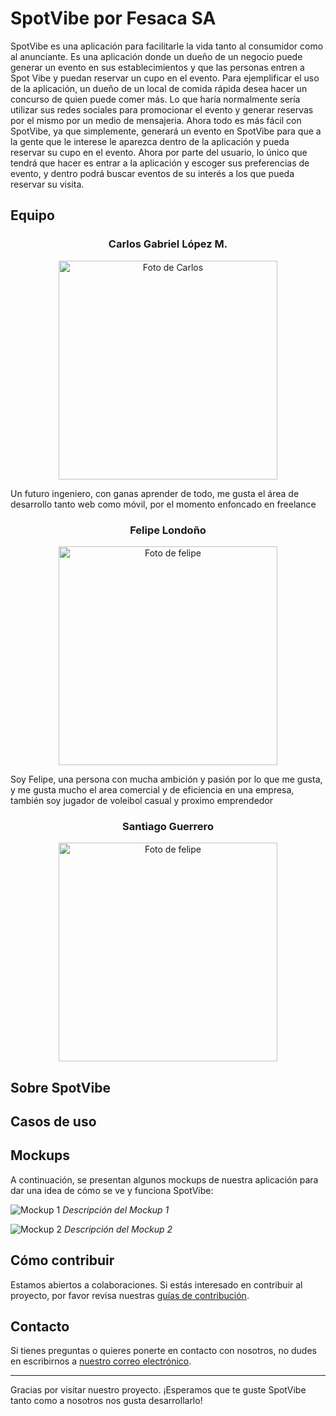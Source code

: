 # SpotVibe por Fesaca SA

SpotVibe es una aplicación para facilitarle la vida tanto al consumidor como al anunciante. Es una aplicación donde un dueño de un negocio puede generar un evento en sus establecimientos y que las personas entren a Spot Vibe y puedan reservar un cupo en el evento. Para ejemplificar el uso de la aplicación, un  dueño de un local de comida rápida desea hacer un concurso de quien puede comer más. Lo que haría normalmente sería utilizar sus redes sociales para promocionar el evento y generar reservas por el mismo por un medio de mensajeria. Ahora todo es más fácil con SpotVibe, ya que simplemente, generará un evento en SpotVibe para que a la gente que le interese le aparezca dentro de la aplicación y pueda reservar su cupo en el evento. Ahora por parte del usuario, lo único que tendrá que hacer es entrar a la aplicación y escoger sus preferencias de evento, y dentro podrá buscar eventos de su interés a los que pueda reservar su visita.
 
## Equipo
  
<h3 align="center">Carlos Gabriel López M.</h3>
 <p align="center">
 <img   src="https://github.com/Intro-CompuMovil/SpotVibe/assets/124104040/a7efed85-78ca-4fad-b7af-05726b8cd2b8" width="350px" alt="Foto de Carlos">
  </p>
Un futuro ingeniero, con ganas aprender de todo, me gusta el área de desarrollo tanto web como móvil, por el momento enfoncado en freelance
<h3 align="center">Felipe Londoño</h3>
 <p align="center">
 <img src="https://github.com/Intro-CompuMovil/SpotVibe/assets/124104040/43fc6888-8249-4c90-b0a9-2759159ef937" width="350px" alt="Foto de felipe">
 </p>

Soy Felipe, una persona con mucha ambición y pasión por lo que me gusta, y me gusta mucho el area comercial y de eficiencia en una empresa, también soy jugador de voleibol casual y proximo emprendedor
 
<h3 align="center">Santiago Guerrero</h3>
 <p align="center">
 <img src="https://github.com/Intro-CompuMovil/SpotVibe/assets/124104040/0f5210fb-2861-4f81-ae4e-65ebbc6ff621" width="350px" alt="Foto de felipe">
 </p>
 
## Sobre SpotVibe
 
## Casos de uso
 
## Mockups
 
A continuación, se presentan algunos mockups de nuestra aplicación para dar una idea de cómo se ve y funciona SpotVibe:
 
![Mockup 1](link-al-mockup-1.jpg)
*Descripción del Mockup 1*
 
![Mockup 2](link-al-mockup-2.jpg)
*Descripción del Mockup 2*
 
## Cómo contribuir
 
Estamos abiertos a colaboraciones. Si estás interesado en contribuir al proyecto, por favor revisa nuestras [guías de contribución](link-a-las-guías).
 
## Contacto
 
Si tienes preguntas o quieres ponerte en contacto con nosotros, no dudes en escribirnos a [nuestro correo electrónico](mailto:email@example.com).
 
---
 
Gracias por visitar nuestro proyecto. ¡Esperamos que te guste SpotVibe tanto como a nosotros nos gusta desarrollarlo!
